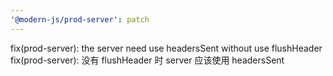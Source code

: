 ```yaml
---
'@modern-js/prod-server': patch
---
```


fix(prod-server): the server need use headersSent without use flushHeader
fix(prod-server): 没有 flushHeader 时 server 应该使用 headersSent
